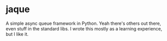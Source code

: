 # jaque
A simple async queue framework in Python.  Yeah there's others out there, even stuff in the standard libs.  I wrote this mostly as a learning experience, but I like it.
